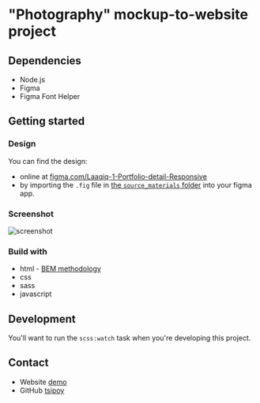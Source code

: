 # "Photography" mockup-to-website project

## Dependencies

- Node.js
- Figma
- Figma Font Helper

## Getting started

### Design

You can find the design:

- online at [figma.com/Laaqiq-1-Portfolio-detail-Responsive](https://www.figma.com/file/VgF87mULloYb7HZ1EMCRzU/Laaqiq-1-Portfolio-detail-Responsive?node-id=0%3A1)
- by importing the `.fig` file in [the `source_materials` folder](./source_materials/) into your figma app.

### Screenshot

![screenshot](https://iili.io/KIqFne.png)

### Build with

- html - [BEM methodology](https://en.bem.info/methodology/quick-start/)
- css
- sass
- javascript

## Development

You'll want to run the `scss:watch` task when you're developing this project.

## Contact

- Website [demo](https://photograf-page-natacha.netlify.app/)
- GitHub [tsipoy](https://github.com/tsipoy/front-end-finals/tree/sliders/)
